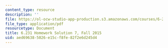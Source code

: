 ```yaml
---
content_type: resource
description: ''
file: https://ol-ocw-studio-app-production.s3.amazonaws.com/courses/6-231-dynamic-programming-and-stochastic-control-fall-2015/aed696385026e15cf8fe82f2e6d245d4_MIT6_231F15_Solution7.pdf
file_type: application/pdf
resourcetype: Document
title: 6.231 Homework Solution 7, Fall 2015
uid: aed69638-5026-e15c-f8fe-82f2e6d245d4
---
```

